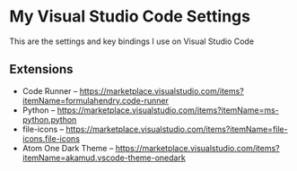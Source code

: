 # My Visual Studio Code Settings
This are the settings and key bindings I use on Visual Studio Code

## Extensions
- Code Runner – https://marketplace.visualstudio.com/items?itemName=formulahendry.code-runner
- Python – https://marketplace.visualstudio.com/items?itemName=ms-python.python
- file-icons – https://marketplace.visualstudio.com/items?itemName=file-icons.file-icons
- Atom One Dark Theme – https://marketplace.visualstudio.com/items?itemName=akamud.vscode-theme-onedark
